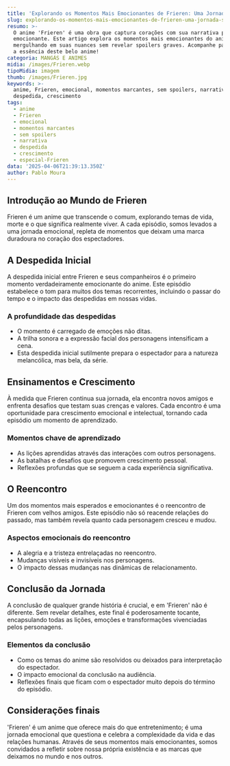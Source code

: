 ```yaml
---
title: 'Explorando os Momentos Mais Emocionantes de Frieren: Uma Jornada Sem Spoilers'
slug: explorando-os-momentos-mais-emocionantes-de-frieren-uma-jornada-sem-spoilers
resumo: >-
  O anime 'Frieren' é uma obra que captura corações com sua narrativa profunda e
  emocionante. Este artigo explora os momentos mais emocionantes do anime,
  mergulhando em suas nuances sem revelar spoilers graves. Acompanhe para sentir
  a essência deste belo anime!
categoria: MANGÁS E ANIMES
midia: /images/Frieren.webp
tipoMidia: imagem
thumb: /images/Frieren.jpg
keywords: >-
  anime, Frieren, emocional, momentos marcantes, sem spoilers, narrativa,
  despedida, crescimento
tags:
  - anime
  - Frieren
  - emocional
  - momentos marcantes
  - sem spoilers
  - narrativa
  - despedida
  - crescimento
  - especial-Frieren
data: '2025-04-06T21:39:13.350Z'
author: Pablo Moura
---
```


## Introdução ao Mundo de Frieren
Frieren é um anime que transcende o comum, explorando temas de vida, morte e o que significa realmente viver. A cada episódio, somos levados a uma jornada emocional, repleta de momentos que deixam uma marca duradoura no coração dos espectadores.

## A Despedida Inicial
A despedida inicial entre Frieren e seus companheiros é o primeiro momento verdadeiramente emocionante do anime. Este episódio estabelece o tom para muitos dos temas recorrentes, incluindo o passar do tempo e o impacto das despedidas em nossas vidas.

### A profundidade das despedidas
- O momento é carregado de emoções não ditas.
- A trilha sonora e a expressão facial dos personagens intensificam a cena.
- Esta despedida inicial sutilmente prepara o espectador para a natureza melancólica, mas bela, da série.

## Ensinamentos e Crescimento
À medida que Frieren continua sua jornada, ela encontra novos amigos e enfrenta desafios que testam suas crenças e valores. Cada encontro é uma oportunidade para crescimento emocional e intelectual, tornando cada episódio um momento de aprendizado.

### Momentos chave de aprendizado
- As lições aprendidas através das interações com outros personagens.
- As batalhas e desafios que promovem crescimento pessoal.
- Reflexões profundas que se seguem a cada experiência significativa.

## O Reencontro
Um dos momentos mais esperados e emocionantes é o reencontro de Frieren com velhos amigos. Este episódio não só reacende relações do passado, mas também revela quanto cada personagem cresceu e mudou.

### Aspectos emocionais do reencontro
- A alegria e a tristeza entrelaçadas no reencontro.
- Mudanças visíveis e invisíveis nos personagens.
- O impacto dessas mudanças nas dinâmicas de relacionamento.

## Conclusão da Jornada
A conclusão de qualquer grande história é crucial, e em 'Frieren' não é diferente. Sem revelar detalhes, este final é poderosamente tocante, encapsulando todas as lições, emoções e transformações vivenciadas pelos personagens.

### Elementos da conclusão
- Como os temas do anime são resolvidos ou deixados para interpretação do espectador.
- O impacto emocional da conclusão na audiência.
- Reflexões finais que ficam com o espectador muito depois do término do episódio.

## Considerações finais
'Frieren' é um anime que oferece mais do que entretenimento; é uma jornada emocional que questiona e celebra a complexidade da vida e das relações humanas. Através de seus momentos mais emocionantes, somos convidados a refletir sobre nossa própria existência e as marcas que deixamos no mundo e nos outros.
